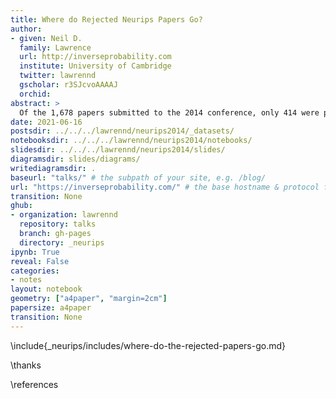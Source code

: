 ```yaml
---
title: Where do Rejected Neurips Papers Go?
author:
- given: Neil D.
  family: Lawrence
  url: http://inverseprobability.com
  institute: University of Cambridge
  twitter: lawrennd
  gscholar: r3SJcvoAAAAJ
  orchid: 
abstract: >
  Of the 1,678 papers submitted to the 2014 conference, only 414 were presented at the meeting. In this notebook we trace the fate of the remaining papers. In revisiting the 2014 NeurIPS experiment, we explored the fate of over 1000 rejected papers. We found that 680 were available in some form on line. In this notebook we explore where those papers were published.
date: 2021-06-16
postsdir: ../../../lawrennd/neurips2014/_datasets/
notebooksdir: ../../../lawrennd/neurips2014/notebooks/
slidesdir: ../../../lawrennd/neurips2014/slides/
diagramsdir: slides/diagrams/
writediagramsdir: .
baseurl: "talks/" # the subpath of your site, e.g. /blog/
url: "https://inverseprobability.com/" # the base hostname & protocol for your site
transition: None
ghub:
- organization: lawrennd
  repository: talks
  branch: gh-pages
  directory: _neurips
ipynb: True
reveal: False
categories:
- notes
layout: notebook
geometry: ["a4paper", "margin=2cm"]
papersize: a4paper
transition: None
---
```



\include{_neurips/includes/where-do-the-rejected-papers-go.md}


\thanks

\references



